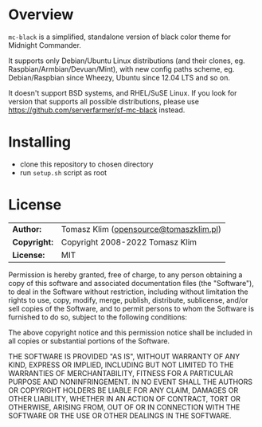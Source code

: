 # Overview

`mc-black` is a simplified, standalone version of black color theme for Midnight Commander.

It supports only Debian/Ubuntu Linux distributions (and their clones, eg. Raspbian/Armbian/Devuan/Mint), with new config paths scheme, eg. Debian/Raspbian since Wheezy, Ubuntu since 12.04 LTS and so on.

It doesn't support BSD systems, and RHEL/SuSE Linux. If you look for version that supports all possible distributions, please use https://github.com/serverfarmer/sf-mc-black instead.

# Installing

- clone this repository to chosen directory
- run `setup.sh` script as root

# License

|                      |                                          |
|:---------------------|:-----------------------------------------|
| **Author:**          | Tomasz Klim (<opensource@tomaszklim.pl>) |
| **Copyright:**       | Copyright 2008-2022 Tomasz Klim          |
| **License:**         | MIT                                      |

Permission is hereby granted, free of charge, to any person obtaining a copy
of this software and associated documentation files (the "Software"), to deal
in the Software without restriction, including without limitation the rights
to use, copy, modify, merge, publish, distribute, sublicense, and/or sell
copies of the Software, and to permit persons to whom the Software is
furnished to do so, subject to the following conditions:

The above copyright notice and this permission notice shall be included in all
copies or substantial portions of the Software.

THE SOFTWARE IS PROVIDED "AS IS", WITHOUT WARRANTY OF ANY KIND, EXPRESS OR
IMPLIED, INCLUDING BUT NOT LIMITED TO THE WARRANTIES OF MERCHANTABILITY,
FITNESS FOR A PARTICULAR PURPOSE AND NONINFRINGEMENT. IN NO EVENT SHALL THE
AUTHORS OR COPYRIGHT HOLDERS BE LIABLE FOR ANY CLAIM, DAMAGES OR OTHER
LIABILITY, WHETHER IN AN ACTION OF CONTRACT, TORT OR OTHERWISE, ARISING FROM,
OUT OF OR IN CONNECTION WITH THE SOFTWARE OR THE USE OR OTHER DEALINGS IN THE
SOFTWARE.
